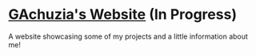 # [GAchuzia's Website](https://gachuzia.github.io/portfolio-website/) (In Progress)

A website showcasing some of my projects and a little information about me!

